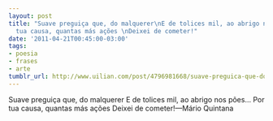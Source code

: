 ```yaml
---
layout: post
title: "Suave preguiça que, do malquerer\nE de tolices mil, ao abrigo nos pões…\nPor
  tua causa, quantas más ações \nDeixei de cometer!"
date: '2011-04-21T00:45:00-03:00'
tags:
- poesia
- frases
- arte
tumblr_url: http://www.uilian.com/post/4796981668/suave-preguica-que-do-malquerer-e-de-tolices
---
```

Suave preguiça que, do malquerer
E de tolices mil, ao abrigo nos pões…
Por tua causa, quantas más ações 
Deixei de cometer!—Mário Quintana
